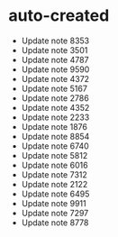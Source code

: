 # auto-created
- Update note 8353
- Update note 3501
- Update note 4787
- Update note 9590
- Update note 4372
- Update note 5167
- Update note 2786
- Update note 4352
- Update note 2233
- Update note 1876
- Update note 8854
- Update note 6740
- Update note 5812
- Update note 6016
- Update note 7312
- Update note 2122
- Update note 6495
- Update note 9911
- Update note 7297
- Update note 8778
